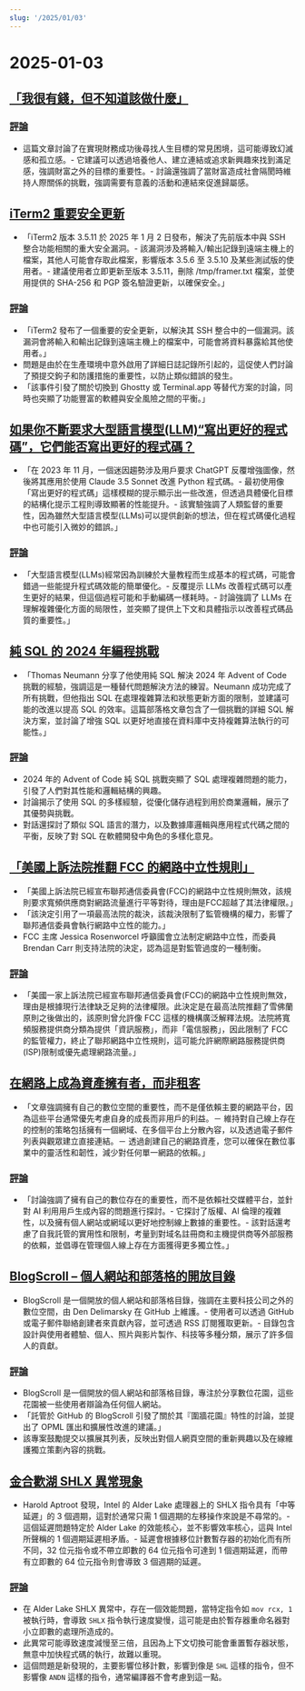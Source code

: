 ```yaml
---
slug: '/2025/01/03'
---
```


# 2025-01-03

## [「我很有錢，但不知道該做什麼」](https://vinay.sh/i-am-rich-and-have-no-idea-what-to-do-with-my-life/)

### [評論](https://news.ycombinator.com/item?id=42579873)

- 這篇文章討論了在實現財務成功後尋找人生目標的常見困境，這可能導致幻滅感和孤立感。- 它建議可以透過培養他人、建立連結或追求新興趣來找到滿足感，強調財富之外的目標的重要性。- 討論還強調了當財富造成社會隔閡時維持人際關係的挑戰，強調需要有意義的活動和連結來促進歸屬感。

## [iTerm2 重要安全更新](https://iterm2.com/downloads/stable/iTerm2-3_5_11.changelog)

- 「iTerm2 版本 3.5.11 於 2025 年 1 月 2 日發布，解決了先前版本中與 SSH 整合功能相關的重大安全漏洞。- 該漏洞涉及將輸入/輸出記錄到遠端主機上的檔案，其他人可能會存取此檔案，影響版本 3.5.6 至 3.5.10 及某些測試版的使用者。- 建議使用者立即更新至版本 3.5.11，刪除 /tmp/framer.txt 檔案，並使用提供的 SHA-256 和 PGP 簽名驗證更新，以確保安全。」

### [評論](https://news.ycombinator.com/item?id=42579472)

- 「iTerm2 發布了一個重要的安全更新，以解決其 SSH 整合中的一個漏洞。該漏洞會將輸入和輸出記錄到遠端主機上的檔案中，可能會將資料暴露給其他使用者。」
- 問題是由於在生產環境中意外啟用了詳細日誌記錄所引起的，這促使人們討論了預提交鉤子和防護措施的重要性，以防止類似錯誤的發生。
- 「該事件引發了關於切換到 Ghostty 或 Terminal.app 等替代方案的討論，同時也突顯了功能豐富的軟體與安全風險之間的平衡。」

## [如果你不斷要求大型語言模型(LLM)“寫出更好的程式碼”，它們能否寫出更好的程式碼？](https://minimaxir.com/2025/01/write-better-code/)

- 「在 2023 年 11 月，一個迷因趨勢涉及用戶要求 ChatGPT 反覆增強圖像，然後將其應用於使用 Claude 3.5 Sonnet 改進 Python 程式碼。- 最初使用像「寫出更好的程式碼」這樣模糊的提示顯示出一些改進，但透過具體優化目標的結構化提示工程則導致顯著的性能提升。- 該實驗強調了人類監督的重要性，因為雖然大型語言模型(LLMs)可以提供創新的想法，但在程式碼優化過程中也可能引入微妙的錯誤。」

### [評論](https://news.ycombinator.com/item?id=42584400)

- 「大型語言模型(LLMs)經常因為訓練於大量教程而生成基本的程式碼，可能會錯過一些能提升程式碼效能的簡單優化。- 反覆提示 LLMs 改善程式碼可以產生更好的結果，但這個過程可能和手動編碼一樣耗時。- 討論強調了 LLMs 在理解複雜優化方面的局限性，並突顯了提供上下文和具體指示以改善程式碼品質的重要性。」

## [純 SQL 的 2024 年編程挑戰](http://databasearchitects.blogspot.com/2024/12/advent-of-code-2024-in-pure-sql.html)

- 「Thomas Neumann 分享了他使用純 SQL 解決 2024 年 Advent of Code 挑戰的經驗，強調這是一種替代問題解決方法的練習。Neumann 成功完成了所有挑戰，但他指出 SQL 在處理複雜算法和狀態更新方面的限制，並建議可能的改進以提高 SQL 的效率。這篇部落格文章包含了一個挑戰的詳細 SQL 解決方案，並討論了增強 SQL 以更好地直接在資料庫中支持複雜算法執行的可能性。」

### [評論](https://news.ycombinator.com/item?id=42577736)

- 2024 年的 Advent of Code 純 SQL 挑戰突顯了 SQL 處理複雜問題的能力，引發了人們對其性能和邏輯結構的興趣。
- 討論揭示了使用 SQL 的多樣經驗，從優化儲存過程到用於商業邏輯，展示了其優勢與挑戰。
- 對話還探討了類似 SQL 語言的潛力，以及數據庫邏輯與應用程式代碼之間的平衡，反映了對 SQL 在軟體開發中角色的多樣化意見。

## [「美國上訴法院推翻 FCC 的網路中立性規則」](https://www.tvtechnology.com/news/sixth-circuit-of-appeals-strikes-down-fccs-net-neutrality-rules)

- 「美國上訴法院已經宣布聯邦通信委員會(FCC)的網路中立性規則無效，該規則要求寬頻供應商對網路流量進行平等對待，理由是FCC超越了其法律權限。」
- 「該決定引用了一項最高法院的裁決，該裁決限制了監管機構的權力，影響了聯邦通信委員會執行網路中立性的能力。」
- FCC 主席 Jessica Rosenworcel 呼籲國會立法制定網路中立性，而委員 Brendan Carr 則支持法院的決定，認為這是對監管過度的一種制衡。

### [評論](https://news.ycombinator.com/item?id=42578237)

- 「美國一家上訴法院已經宣布聯邦通信委員會(FCC)的網路中立性規則無效，理由是根據現行法律缺乏足夠的法律權限。此決定是在最高法院推翻了雪佛蘭原則之後做出的，該原則曾允許像 FCC 這樣的機構廣泛解釋法規。法院將寬頻服務提供商分類為提供「資訊服務」，而非「電信服務」，因此限制了 FCC 的監管權力，終止了聯邦網路中立性規則，這可能允許網際網路服務提供商(ISP)限制或優先處理網路流量。」

## [在網路上成為資產擁有者，而非租客](https://den.dev/blog/be-a-property-owner-not-a-renter-on-the-internet/)

- 「文章強調擁有自己的數位空間的重要性，而不是僅依賴主要的網路平台，因為這些平台通常優先考慮自身的成長而非用戶的利益。－ 維持對自己線上存在的控制的策略包括擁有一個網域、在多個平台上分散內容，以及透過電子郵件列表與觀眾建立直接連結。－ 透過創建自己的網路資產，您可以確保在數位事業中的靈活性和韌性，減少對任何單一網路的依賴。」

### [評論](https://news.ycombinator.com/item?id=42581119)

- 「討論強調了擁有自己的數位存在的重要性，而不是依賴社交媒體平台，並針對 AI 利用用戶生成內容的問題進行探討。- 它探討了版權、AI 倫理的複雜性，以及擁有個人網站或網域以更好地控制線上數據的重要性。- 該對話還考慮了自我託管的實用性和限制，考量到對域名註冊商和主機提供商等外部服務的依賴，並倡導在管理個人線上存在方面獲得更多獨立性。」

## [BlogScroll – 個人網站和部落格的開放目錄](https://blogscroll.com/)

- BlogScroll 是一個開放的個人網站和部落格目錄，強調在主要科技公司之外的數位空間，由 Den Delimarsky 在 GitHub 上維護。- 使用者可以透過 GitHub 或電子郵件聯絡創建者來貢獻內容，並可透過 RSS 訂閱獲取更新。- 目錄包含設計與使用者體驗、個人、照片與影片製作、科技等多種分類，展示了許多個人的貢獻。

### [評論](https://news.ycombinator.com/item?id=42583086)

- BlogScroll 是一個開放的個人網站和部落格目錄，專注於分享數位花園，這些花園被一些使用者辯論為任何個人網站。
- 「託管於 GitHub 的 BlogScroll 引發了關於其『圍牆花園』特性的討論，並提出了 OPML 匯出和擴展性改進的建議。」
- 該專案鼓勵提交以擴展其列表，反映出對個人網頁空間的重新興趣以及在線維護獨立策劃內容的挑戰。

## [金合歡湖 SHLX 異常現象](https://tavianator.com/2025/shlx.html)

- Harold Aptroot 發現，Intel 的 Alder Lake 處理器上的 SHLX 指令具有「中等延遲」的 3 個週期，這對於通常只需 1 個週期的左移操作來說是不尋常的。- 這個延遲問題特定於 Alder Lake 的效能核心，並不影響效率核心，這與 Intel 所聲稱的 1 個週期延遲相矛盾。- 延遲會根據移位計數暫存器的初始化而有所不同，32 位元指令或不帶立即數的 64 位元指令可達到 1 個週期延遲，而帶有立即數的 64 位元指令則會導致 3 個週期的延遲。

### [評論](https://news.ycombinator.com/item?id=42579969)

- 在 Alder Lake SHLX 異常中，存在一個效能問題，當特定指令如 `mov rcx, 1` 被執行時，會導致 `SHLX` 指令執行速度變慢，這可能是由於暫存器重命名器對小立即數的處理所造成的。
- 此異常可能導致速度減慢至三倍，且因為上下文切換可能會重置暫存器狀態，無意中加快程式碼的執行，故難以重現。
- 這個問題是新發現的，主要影響位移計數，影響到像是 `SHL` 這樣的指令，但不影響像 `ANDN` 這樣的指令，通常編譯器不會考慮到這一點。

<head>
  <meta property="og:title" content="「我很有錢，但不知道該做什麼」" />
  <meta property="og:type" content="website" />
  <meta property="og:image" content="https://og.cho.sh/api/og/?title=%E3%80%8C%E6%88%91%E5%BE%88%E6%9C%89%E9%8C%A2%EF%BC%8C%E4%BD%86%E4%B8%8D%E7%9F%A5%E9%81%93%E8%A9%B2%E5%81%9A%E4%BB%80%E9%BA%BC%E3%80%8D&subheading=2025%E5%B9%B41%E6%9C%883%E6%97%A5%20%E6%98%9F%E6%9C%9F%E4%BA%94%3A%20Hacker%20News%20%E6%91%98%E8%A6%81" />
</head>
